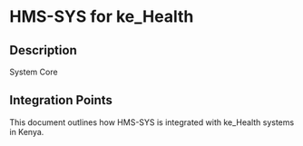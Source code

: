 # HMS-SYS for ke_Health

## Description

System Core

## Integration Points

This document outlines how HMS-SYS is integrated with ke_Health systems in Kenya.
